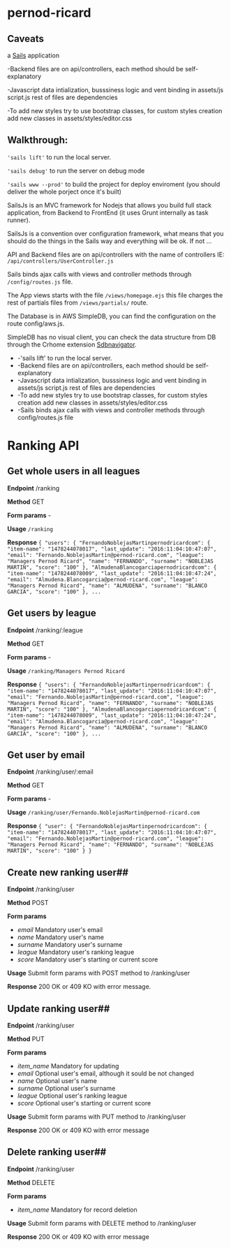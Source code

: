 # pernod-ricard

## Caveats

a [Sails](http://sailsjs.org) application

-Backend files are on api/controllers, each method should be self-explanatory

-Javascript data intialization, busssiness logic and vent binding in assets/js script.js rest of files are dependencies


-To add new styles try to use bootstrap classes, for custom styles creation add new classes in assets/styles/editor.css


## Walkthrough:


`'sails lift'` to run the local server.


`'sails debug'` to run the server on debug mode


`'sails www --prod'` to build the project for deploy enviroment (you should deliver the whole porject once it's built)


SailsJs is an MVC framework for Nodejs that allows you build full stack application, from Backend to FrontEnd (it uses Grunt internally as task runner).


SailsJs is a convention over configuration framework, what means that you should do the things in the Sails way and everything will be ok. If not ...


API and Backend files are on api/controllers with the name of controllers IE: `/api/controllers/UserController.js`


Sails binds ajax calls with views and controller methods through `/config/routes.js` file.


The App views starts with the file `/views/homepage.ejs` this file charges the rest of partials files from `/views/partials/` route.


The Database is in AWS SimpleDB, you can find the configuration on the route config/aws.js.


SimpleDB has no visual client, you can check the data structure from DB through the Crhome extension [Sdbnavigator](https://chrome.google.com/webstore/detail/sdbnavigator/ddhigekdfabonefhiildaiccafacphgg).
- -'sails lift' to run the local server.
- -Backend files are on api/controllers, each method should be self-explanatory
- -Javascript data intialization, busssiness logic and vent binding in assets/js script.js rest of files are dependencies
- -To add new styles try to use bootstrap classes, for custom styles creation add new classes in assets/styles/editor.css
- -Sails binds ajax calls with views and controller methods through config/routes.js file

# Ranking API #
## Get whole users in all leagues ##
**Endpoint** /ranking

**Method** GET

**Form params** -

**Usage** `/ranking`

**Response** `{
  "users": {
    "FernandoNoblejasMartinpernodricardcom": {
      "item-name": "1478244078017",
      "last_update": "2016:11:04:10:47:07",
      "email": "Fernando.NoblejasMartin@pernod-ricard.com",
      "league": "Managers Pernod Ricard",
      "name": "FERNANDO",
      "surname": "NOBLEJAS MARTIN",
      "score": "100"
    },
    "AlmudenaBlancogarciapernodricardcom": {
      "item-name": "1478244078009",
      "last_update": "2016:11:04:10:47:24",
      "email": "Almudena.Blancogarcia@pernod-ricard.com",
      "league": "Managers Pernod Ricard",
      "name": "ALMUDENA",
      "surname": "BLANCO GARCIA",
      "score": "100"
    }, ...` 

## Get users by league ##
**Endpoint** /ranking/:league

**Method** GET

**Form params** -

**Usage** `/ranking/Managers Pernod Ricard`

**Response** `{
  "users": {
    "FernandoNoblejasMartinpernodricardcom": {
      "item-name": "1478244078017",
      "last_update": "2016:11:04:10:47:07",
	  "email": "Fernando.NoblejasMartin@pernod-ricard.com",
      "league": "Managers Pernod Ricard",
      "name": "FERNANDO",
      "surname": "NOBLEJAS MARTIN",
      "score": "100"
    },
    "AlmudenaBlancogarciapernodricardcom": {
      "item-name": "1478244078009",
      "last_update": "2016:11:04:10:47:24",
      "email": "Almudena.Blancogarcia@pernod-ricard.com",
      "league": "Managers Pernod Ricard",
      "name": "ALMUDENA",
      "surname": "BLANCO GARCIA",
      "score": "100"
    }, ...`

## Get user by email ##
**Endpoint** /ranking/user/:email

**Method** GET

**Form params** -

**Usage** `/ranking/user/Fernando.NoblejasMartin@pernod-ricard.com`

**Response** 
`{
  "user": {
    "FernandoNoblejasMartinpernodricardcom": {
      "item-name": "1478244078017",
      "last_update": "2016:11:04:10:47:07",
      "email": "Fernando.NoblejasMartin@pernod-ricard.com",
      "league": "Managers Pernod Ricard",
      "name": "FERNANDO",
      "surname": "NOBLEJAS MARTIN",
      "score": "100"
    }
  }`

## Create new ranking user##
**Endpoint** /ranking/user

**Method** POST

**Form params** 

- *email* Mandatory user's email
- *name* Mandatory user's name
- *surname* Mandatory user's surname
- *league* Mandatory user's ranking league
- *score* Mandatory user's starting or current score

**Usage** Submit form params with POST method to /ranking/user

**Response** 200 OK or 409 KO with error message.


## Update ranking user##
**Endpoint** /ranking/user

**Method** PUT

**Form params** 

- *item_name* Mandatory for updating
- *email* Optional user's email, although it sould be not changed
- *name* Optional user's name
- *surname* Optional user's surname
- *league* Optional user's ranking league
- *score* Optional user's starting or current score

**Usage** Submit form params with PUT method to /ranking/user

**Response** 200 OK or 409 KO with error message

## Delete ranking user##
**Endpoint** /ranking/user

**Method** DELETE

**Form params**

- *item_name* Mandatory for record deletion

**Usage** Submit form params with DELETE method to /ranking/user

**Response** 200 OK or 409 KO with error message

